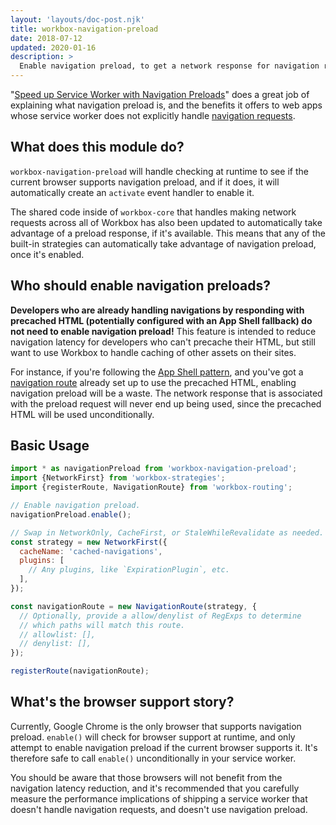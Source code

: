 ```yaml
---
layout: 'layouts/doc-post.njk'
title: workbox-navigation-preload
date: 2018-07-12
updated: 2020-01-16
description: >
  Enable navigation preload, to get a network response for navigation requests faster.
---
```


"[Speed up Service Worker with Navigation Preloads](https://web.dev/articles/navigation-preload)" does a
great job of explaining what navigation preload is, and the benefits it offers to web apps whose
service worker does not explicitly handle
[navigation requests](/docs/workbox/caching-strategies-overview/).

## What does this module do?

`workbox-navigation-preload` will handle checking at runtime to see if the current browser supports
navigation preload, and if it does, it will automatically create an `activate` event handler to
enable it.

The shared code inside of `workbox-core` that handles making network requests across all of Workbox
has also been updated to automatically take advantage of a preload response, if it's available. This
means that any of the built-in strategies can automatically take advantage of navigation preload,
once it's enabled.

## Who should enable navigation preloads?

**Developers who are already handling navigations by responding with precached HTML (potentially
configured with an App Shell fallback) do not need to enable navigation preload!** This feature is
intended to reduce navigation latency for developers who can't precache their HTML, but still want
to use Workbox to handle caching of other assets on their sites.

For instance, if you're following the [App Shell pattern](/docs/workbox/app-shell-model/),
and you've got a [navigation route](/docs/workbox/modules/workbox-routing#how_to_register_a_navigation_route)
already set up to use the precached HTML, enabling navigation preload will be a waste. The network
response that is associated with the preload request will never end up being used, since the precached
HTML will be used unconditionally.

## Basic Usage

```js
import * as navigationPreload from 'workbox-navigation-preload';
import {NetworkFirst} from 'workbox-strategies';
import {registerRoute, NavigationRoute} from 'workbox-routing';

// Enable navigation preload.
navigationPreload.enable();

// Swap in NetworkOnly, CacheFirst, or StaleWhileRevalidate as needed.
const strategy = new NetworkFirst({
  cacheName: 'cached-navigations',
  plugins: [
    // Any plugins, like `ExpirationPlugin`, etc.
  ],
});

const navigationRoute = new NavigationRoute(strategy, {
  // Optionally, provide a allow/denylist of RegExps to determine
  // which paths will match this route.
  // allowlist: [],
  // denylist: [],
});

registerRoute(navigationRoute);
```

## What's the browser support story?

Currently, Google Chrome is the only browser that supports navigation preload.
`enable()` will check for browser support at runtime, and only attempt to
enable navigation preload if the current browser supports it. It's therefore
safe to call `enable()` unconditionally in your service worker.

You should be aware that those browsers will not benefit from the navigation latency reduction, and
it's recommended that you carefully measure the performance implications of shipping a service
worker that doesn't handle navigation requests, and doesn't use navigation preload.
